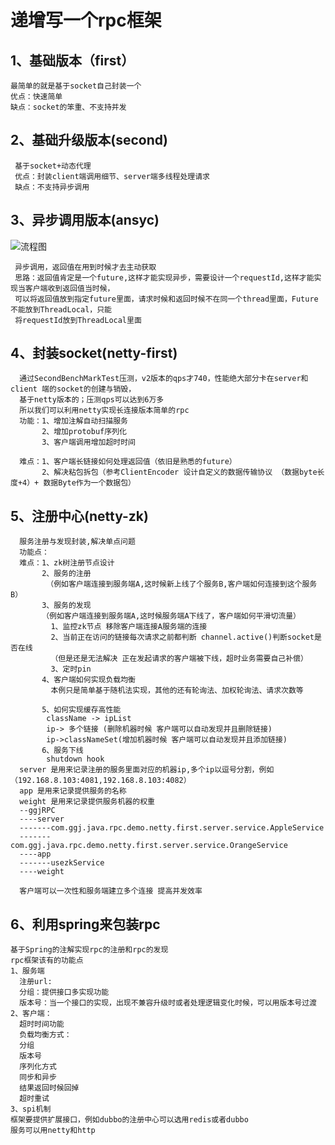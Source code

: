 # 递增写一个rpc框架

## 1、基础版本（first）
    最简单的就是基于socket自己封装一个
    优点：快速简单
    缺点：socket的笨重、不支持并发
## 2、基础升级版本(second)
     基于socket+动态代理
     优点：封装client端调用细节、server端多线程处理请求
     缺点：不支持异步调用
## 3、异步调用版本(ansyc)
![流程图](http://school-tiku.oss-cn-shanghai.aliyuncs.com/homework/1567504033079/WX20190903-174439%402x.png)

     异步调用，返回值在用到时候才去主动获取
     思路：返回值肯定是一个future,这样才能实现异步，需要设计一个requestId,这样才能实现当客户端收到返回值当时候，
     可以将返回值放到指定future里面，请求时候和返回时候不在同一个thread里面，Future不能放到ThreadLocal，只能
     将requestId放到ThreadLocal里面

## 4、封装socket(netty-first)
      通过SecondBenchMarkTest压测，v2版本的qps才740，性能绝大部分卡在server和client 端的socket的创建与销毁，
      基于netty版本的；压测qps可以达到6万多
      所以我们可以利用netty实现长连接版本简单的rpc
      功能：1、增加注解自动扫描服务
           2、增加protobuf序列化
           3、客户端调用增加超时时间

      难点：1、客户端长链接如何处理返回值（依旧是熟悉的future）
           2、解决粘包拆包（参考ClientEncoder 设计自定义的数据传输协议 （数据byte长度+4）+ 数据Byte作为一个数据包）

## 5、注册中心(netty-zk)
      服务注册与发现封装,解决单点问题
      功能点：
      难点：1、zk树注册节点设计
           2、服务的注册
            （例如客户端连接到服务端A,这时候新上线了个服务B,客户端如何连接到这个服务B）
           3、服务的发现
           （例如客户端连接到服务端A,这时候服务端A下线了，客户端如何平滑切流量）
             1、监控zk节点 移除客户端连接A服务端的连接
             2、当前正在访问的链接每次请求之前都判断 channel.active()判断socket是否在线
             （但是还是无法解决 正在发起请求的客户端被下线，超时业务需要自己补偿）
             3、定时pin
           4、客户端如何实现负载均衡
             本例只是简单基于随机法实现，其他的还有轮询法、加权轮询法、请求次数等

           5、如何实现缓存高性能
            className -> ipList
            ip-> 多个链接 (删除机器时候 客户端可以自动发现并且删除链接)
            ip->classNameSet(增加机器时候 客户端可以自动发现并且添加链接)
           6、服务下线
            shutdown hook
      server 是用来记录注册的服务里面对应的机器ip,多个ip以逗号分割，例如（192.168.8.103:4081,192.168.8.103:4082）
      app 是用来记录提供服务的名称
      weight 是用来记录提供服务机器的权重
      --ggjRPC
      ----server
      -------com.ggj.java.rpc.demo.netty.first.server.service.AppleService
      -------com.ggj.java.rpc.demo.netty.first.server.service.OrangeService
      ----app
      -------usezkService
      ----weight

      客户端可以一次性和服务端建立多个连接 提高并发效率

## 6、利用spring来包装rpc

    基于Spring的注解实现rpc的注册和rpc的发现
    rpc框架该有的功能点
    1、服务端
      注册url:
      分组：提供接口多实现功能
      版本号：当一个接口的实现，出现不兼容升级时或者处理逻辑变化时候，可以用版本号过渡
    2、客户端：
      超时时间功能
      负载均衡方式：
      分组
      版本号
      序列化方式
      同步和异步
      结果返回时候回掉
      超时重试
    3、spi机制
    框架要提供扩展接口，例如dubbo的注册中心可以选用redis或者dubbo
    服务可以用netty和http











